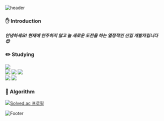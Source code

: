 ![header](https://capsule-render.vercel.app/api?type=waving&color=8696FE&height=170&section=header&text=aprilslog&fontSize=45&fontAlign=15&fontAlignY=35)

### :raised_hand: Introduction </div>
##### 안녕하세요! 현재에 안주하지 않고 늘 새로운 도전을 하는 열정적인 신입 개발자입니다 :blush: </div>

### :pencil2: Studying </div>

<img src="https://ghchart.rshah.org/4942E4/aprilslog"/>
<div>
  <img src="https://img.shields.io/badge/java-007396?style=for-the-badge&logo=java&logoColor=white">
  <img src="https://img.shields.io/badge/javascript-F7DF1E?style=for-the-badge&logo=javascript&logoColor=black"> 
  <img src="https://img.shields.io/badge/python-3776AB?style=for-the-badge&logo=python&logoColor=white">
  <br>
  <img src="https://img.shields.io/badge/mysql-4479A1?style=for-the-badge&logo=mysql&logoColor=white">
  <img src="https://img.shields.io/badge/spring-6DB33F?style=for-the-badge&logo=spring&logoColor=white"> 
</div>

### :clap: Algorithm

[![Solved.ac
프로필](http://mazassumnida.wtf/api/v2/generate_badge?boj=aprilslog)](https://solved.ac/{aprilslog})

![Footer](https://capsule-render.vercel.app/api?type=waving&color=8696FE&height=170&section=footer)

